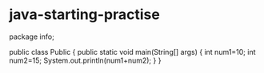 # java-starting-practise
package info;

public class Public {
public static void main(String[] args) {
	int num1=10;
	int num2=15;
	System.out.println(num1+num2);
}
}
